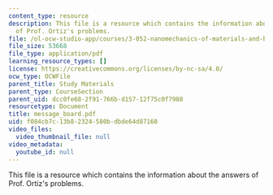 ```yaml
---
content_type: resource
description: This file is a resource which contains the information about the answers
  of Prof. Ortiz's problems.
file: /ol-ocw-studio-app/courses/3-052-nanomechanics-of-materials-and-biomaterials-spring-2007/f084cb7c13b82324580bdbde64d87160_message_board.pdf
file_size: 53668
file_type: application/pdf
learning_resource_types: []
license: https://creativecommons.org/licenses/by-nc-sa/4.0/
ocw_type: OCWFile
parent_title: Study Materials
parent_type: CourseSection
parent_uid: dcc0fe68-2f91-766b-d157-12f75c0f7988
resourcetype: Document
title: message_board.pdf
uid: f084cb7c-13b8-2324-580b-dbde64d87160
video_files:
  video_thumbnail_file: null
video_metadata:
  youtube_id: null
---
```

This file is a resource which contains the information about the answers of Prof. Ortiz's problems.